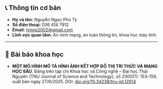 ## 📞 Thông tin cơ bản

- **Họ và tên:** Nguyễn Ngọc Phú Tỷ
- **Số điện thoại:** 036 414 7912
- **Email:** tynnp2002@gmail.com  
- **Lĩnh vực quan tâm:** An ninh mạng, an toàn thông tin, khoa học máy tính. 

---

## 📄 Bài báo khoa học
- **MỘT MÔ HÌNH MÔ TẢ HÌNH ẢNH KẾT HỢP ĐỒ THỊ TRI THỨC VÀ MẠNG HỌC SÂU**. 
Đăng trên tạp chí Khoa học và Công nghệ – Đại học Thái Nguyên (TNU Journal of Science and Technology), số 230(07): 153–159, xuất bản ngày 27/6/2025. DOI: [doi.org/10.34238/tnu-jst.12614](https://drive.google.com/file/d/15ucdiNy73PfE_N6HGwQKgWaO0Egk54Zh/view?usp=sharing)
